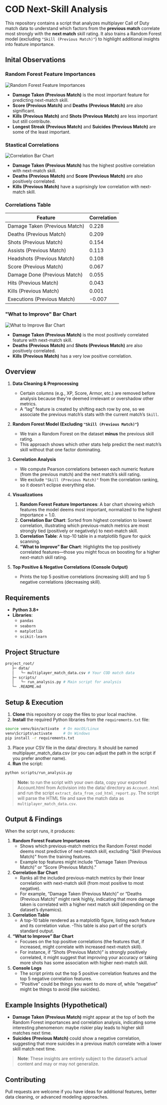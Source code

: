 # COD Next-Skill Analysis

This repository contains a script that analyzes multiplayer Call of Duty match data to understand which factors from the **previous match** correlate most strongly with the **next match** skill rating. It also trains a Random Forest model (excluding `"Skill (Previous Match)"`) to highlight additional insights into feature importance.

## Inital Observations
### Random Forest Feature Importances
![Random Forest Feature Importances](examples/Random_Forest.png)
- **Damage Taken (Previous Match)** is the most important feature for predicting next-match skill.
- **Score (Previous Match)** and **Deaths (Previous Match)** are also significant.
- **Kills (Previous Match)** and **Shots (Previous Match)** are less important but still contribute.
- **Longest Streak (Previous Match)** and **Suicides (Previous Match)** are some of the least important.

### Stastical Correlations
![Correlation Bar Chart](examples/Stat_Correlation.png)
- **Damage Taken (Previous Match)** has the highest positive correlation with next-match skill.
- **Deaths (Previous Match)** and **Score (Previous Match)** are also positively correlated.
- **Kills (Previous Match)** have a suprisingly low correlation with next-match skill.

### Correlations Table
| Feature                         | Correlation |
|---------------------------------|-------------|
| Damage Taken (Previous Match)   | 0.228       |
| Deaths (Previous Match)         | 0.209       |
| Shots (Previous Match)          | 0.154       |
| Assists (Previous Match)        | 0.113       |
| Headshots (Previous Match)      | 0.108       |
| Score (Previous Match)          | 0.067       |
| Damage Done (Previous Match)    | 0.055       |
| Hits (Previous Match)           | 0.043       |
| Kills (Previous Match)          | 0.001       |
| Executions (Previous Match)     | -0.007      |

### "What to Improve" Bar Chart
![What to Improve Bar Chart](examples/What_To_Improve.png)
- **Damage Taken (Previous Match)** is the most positively correlated feature with next-match skill.
- **Deaths (Previous Match)** and **Shots (Previous Match)** are also positively correlated.
- **Kills (Previous Match)** has a very low positive correlation.

## Overview

1. **Data Cleaning & Preprocessing**  
   - Certain columns (e.g., XP, Score, Armor, etc.) are removed before analysis because they're deemed irrelevant or overshadow other metrics.  
   - A “lag” feature is created by shifting each row by one, so we associate the previous match’s stats with the current match’s `Skill`.

2. **Random Forest Model (Excluding `"Skill (Previous Match)"`)**  
   - We train a Random Forest on the dataset **minus** the previous skill rating.  
   - This approach shows which other stats help predict the next match’s skill without that one factor dominating.

3. **Correlation Analysis**  
   - We compute Pearson correlations between each numeric feature (from the previous match) and the next match’s skill rating.  
   - We exclude `"Skill (Previous Match)"` from the correlation ranking, so it doesn’t eclipse everything else.

4. **Visualizations**  
   1. **Random Forest Feature Importances**: A bar chart showing which features the model deems most important, normalized to the highest importance = 1.0.  
   2. **Correlation Bar Chart**: Sorted from highest correlation to lowest correlation, illustrating which previous-match metrics are most strongly tied (positively or negatively) to next-match skill.  
   3. **Correlation Table**: A top-10 table in a matplotlib figure for quick scanning.  
   4. **“What to Improve” Bar Chart**: Highlights the top positively correlated features—those you might focus on boosting for a higher next-match skill rating.

5. **Top Positive & Negative Correlations (Console Output)**  
   - Prints the top 5 positive correlations (increasing skill) and top 5 negative correlations (decreasing skill).

## Requirements

- **Python 3.8+**
- **Libraries**:
  - `pandas`
  - `seaborn`
  - `matplotlib`
  - `scikit-learn`

## Project Structure
```bash
project_root/
   ├─ data/
   │   └─ multiplayer_match_data.csv # Your COD match data
   ├─ scripts/
   │   └─ run_analysis.py # Main script for analysis          
   └─ .README.md
```

## Setup & Execution

1. **Clone** this repository or copy the files to your local machine.
2. **Install** the required Python libraries from the `requirements.txt` file:
```bash
source venv/bin/activate  # On macOS/Linux
venv\Scripts\activate     # On Windows
pip install -r requirements.txt
```
3. Place your CSV file in the data/ directory. It should be named multiplayer_match_data.csv (or you can adjust the path in the script if you prefer another name).
4. **Run** the script:
```bash
python scripts/run_analysis.py
```

> **Note:** to run the script with your own data, copy your exported Account.html from Activision into the data/ directory as `Account.html` and run the script `extract_data_from_cod_html_report.py`. The script will parse the HTML file and save the match data as `multiplayer_match_data.csv`.

## Output & Findings

When the script runs, it produces:

1. **Random Forest Feature Importances**
    - Shows which previous-match metrics the Random Forest model deems most predictive of next-match skill, excluding "Skill (Previous Match)" from the training features.
    - Example top features might include “Damage Taken (Previous Match)” or “Score (Previous Match).”
2. **Correlation Bar Chart**
    - Ranks all the included previous-match metrics by their linear correlation with next-match skill (from most positive to most negative).
    - For example, “Damage Taken (Previous Match)” or “Deaths (Previous Match)” might rank highly, indicating that more damage taken is correlated with a higher next match skill (depending on the dataset’s dynamics).
3. **Correlation Table**
    - A top-10 table rendered as a matplotlib figure, listing each feature and its correlation value.
     -This table is also part of the script’s standard output.
4. **“What to Improve” Bar Chart**
    - Focuses on the top positive correlations (the features that, if increased, might correlate with increased next-match skill).
     - For instance, if “Shots (Previous Match)” is strongly positively correlated, it might suggest that improving your accuracy or taking more shots has some association with higher next-match skill.
5. **Console Logs**
    - The script prints out the top 5 positive correlation features and the top 5 negative correlation features.
    - “Positive” could be things you want to do more of, while “negative” might be things to avoid (like suicides).

## Example Insights (Hypothetical)
- **Damage Taken (Previous Match)** might appear at the top of both the Random Forest importances and correlation analysis, indicating some interesting phenomenon: maybe riskier play leads to higher skill matches next time.
- **Suicides (Previous Match)** could show a negative correlation, suggesting that more suicides in a previous match correlate with a lower skill match next time.
    
> **Note**: These insights are entirely subject to the dataset’s actual content and may or may not generalize.

## Contributing

Pull requests are welcome if you have ideas for additional features, better data cleaning, or advanced modeling approaches.